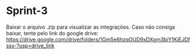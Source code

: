 # Sprint-3

Baixar o arquivo .zip para visualizar as integrações.
Caso não consiga baixar, tente pelo link do google drive: https://drive.google.com/drive/folders/1Gm5e6hzqOUD9xDXgm3biY1KiEJDfssx-?usp=drive_link
